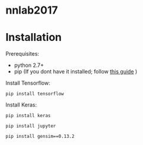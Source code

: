 # nnlab2017

# Installation

Prerequisites:

- python 2.7+
- pip (If you dont have it installed; follow [this  guide](https://pip.pypa.io/en/stable/installing/) )

Install Tensorflow:

`pip install tensorflow`

Install Keras:

`pip install keras`

`pip install jupyter`

`pip install gensim==0.13.2`

